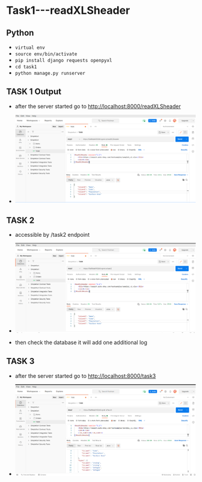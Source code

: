 # Task1---readXLSheader


## Python 

- `virtual env`
- `source env/bin/activate`
- `pip install django requests openpyxl`
- `cd task1`
- `python manage.py runserver`

## TASK 1 Output

- after the server started go to [http://localhost:8000/readXLSheader](http://localhost:8000/readXLSheader)

- ![image](task1/task1postman.png)


## TASK 2

- accessible by /task2 endpoint

- ![image](task1/task2postman.png)

- then check the database it will add one additional log

## TASK 3

- after the server started go to [http://localhost:8000/task3](http://localhost:8000/task3)

- ![image](task1/task3postman.png)

